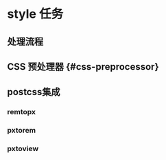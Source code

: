 # style 任务

## 处理流程

## CSS 预处理器 {#css-preprocessor}

## postcss集成
### remtopx
### pxtorem
### pxtoview